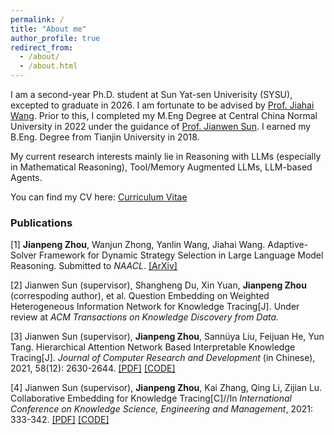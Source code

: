 ```yaml
---
permalink: /
title: "About me"
author_profile: true
redirect_from: 
  - /about/
  - /about.html
---
```


I am a second-year Ph.D. student at Sun Yat-sen Univerisity (SYSU), excepted to graduate in 2026. I am fortunate to be advised by [Prof. Jiahai Wang](https://cse.sysu.edu.cn/content/2551). 
Prior to this, I completed my M.Eng Degree at Central China Normal University in 2022 under the guidance of [Prof. Jianwen Sun](http://faculty.ccnu.edu.cn/h5/2012980010). I earned my B.Eng. Degree from Tianjin University in 2018.

My current research interests mainly lie in Reasoning with LLMs (especially in Mathematical Reasoning), Tool/Memory Augmented LLMs, LLM-based Agents.

You can find my CV here: [Curriculum Vitae](../assets/CV_JianpengZhou_SYSU.pdf)

### Publications

[1] **Jianpeng Zhou**, Wanjun Zhong, Yanlin Wang, Jiahai Wang. Adaptive-Solver Framework for Dynamic Strategy Selection in Large Language Model Reasoning. Submitted to *NAACL*. [[ArXiv]](https://arxiv.org/pdf/2310.01446.pdf) 

[2] Jianwen Sun (supervisor), Shangheng Du, Xin Yuan, **Jianpeng Zhou** (correspoding author), et al. Question Embedding on Weighted Heterogeneous Information Network for Knowledge Tracing[J]. Under review at *ACM Transactions on Knowledge Discovery from Data*.

[3] Jianwen Sun (supervisor), **Jianpeng Zhou**, Sannüya Liu, Feijuan He, Yun Tang. Hierarchical Attention Network Based Interpretable Knowledge Tracing[J]. *Journal of Computer Research and Development* (in Chinese), 2021, 58(12): 2630-2644. [[PDF]](https://crad.ict.ac.cn/cn/article/doi/10.7544/issn1000-1239.2021.20210997) [[CODE]](https://github.com/john1226966735/HAKT)

[4] Jianwen Sun (supervisor), **Jianpeng Zhou**, Kai Zhang, Qing Li, Zijian Lu. Collaborative Embedding for Knowledge Tracing[C]//In *International Conference on Knowledge Science, Engineering and Management*, 2021: 333-342. [[PDF]](https://link.springer.com/chapter/10.1007/978-3-030-82147-0_27) [[CODE]](https://github.com/john1226966735/CoKT)

